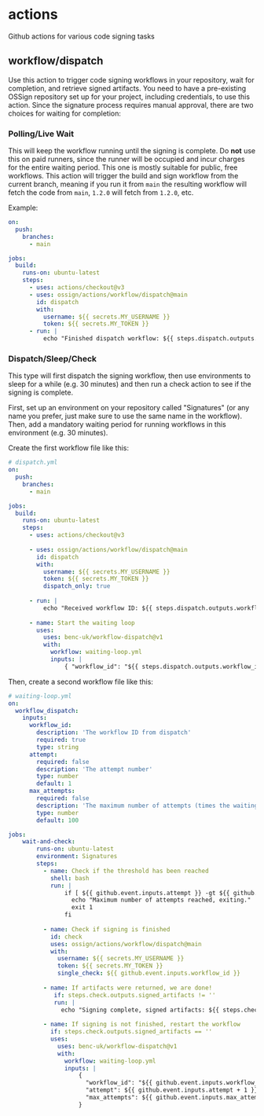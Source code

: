 # actions
Github actions for various code signing tasks

## workflow/dispatch
Use this action to trigger code signing workflows in your repository, wait for completion, and retrieve signed artifacts. You need to have a pre-existing OSSign repository set up for your project, including credentials, to use this action.
Since the signature process requires manual approval, there are two choices for waiting for completion:

### Polling/Live Wait
This will keep the workflow running until the signing is complete. Do **not** use this on paid runners, since the runner will be occupied and incur charges for the entire waiting period. This one is mostly suitable for public, free workflows.
This action will trigger the build and sign workflow from the current branch, meaning if you run it from `main` the resulting workflow will fetch the code from `main`, `1.2.0` will fetch from `1.2.0`, etc.

Example:
```yaml
on:
  push:
    branches:
      - main

jobs:
  build:
    runs-on: ubuntu-latest
    steps:
      - uses: actions/checkout@v3
      - uses: ossign/actions/workflow/dispatch@main
        id: dispatch
        with:
          username: ${{ secrets.MY_USERNAME }}
          token: ${{ secrets.MY_TOKEN }}
      - run: |
          echo "Finished dispatch workflow: ${{ steps.dispatch.outputs.signed_artifacts }}"
```

### Dispatch/Sleep/Check
This type will first dispatch the signing workflow, then use environments to sleep for a while (e.g. 30 minutes) and then run a check action to see if the signing is complete.

First, set up an environment on your repository called "Signatures" (or any name you prefer, just make sure to use the same name in the workflow). 
Then, add a mandatory waiting period for running workflows in this environment (e.g. 30 minutes).

Create the first workflow file like this:

```yaml
# dispatch.yml
on:
  push:
    branches:
      - main

jobs:
  build:
    runs-on: ubuntu-latest
    steps:
      - uses: actions/checkout@v3
      
      - uses: ossign/actions/workflow/dispatch@main
        id: dispatch
        with:
          username: ${{ secrets.MY_USERNAME }}
          token: ${{ secrets.MY_TOKEN }}
          dispatch_only: true
    
      - run: |
          echo "Received workflow ID: ${{ steps.dispatch.outputs.workflow_id }}"
    
      - name: Start the waiting loop
        uses: 
          uses: benc-uk/workflow-dispatch@v1
          with:
            workflow: waiting-loop.yml
            inputs: |
                { "workflow_id": "${{ steps.dispatch.outputs.workflow_id }}" }
```

Then, create a second workflow file like this:

```yaml
# waiting-loop.yml
on:
  workflow_dispatch:
    inputs:
      workflow_id:
        description: 'The workflow ID from dispatch'
        required: true
        type: string
      attempt:
        required: false
        description: 'The attempt number'
        type: number
        default: 1
      max_attempts:
        required: false
        description: 'The maximum number of attempts (times the waiting period duration you set in the environment gives the max wait time, e.g. 30 minutes * 48 = 24 hours)'
        type: number
        default: 100

jobs:
    wait-and-check:
        runs-on: ubuntu-latest
        environment: Signatures
        steps:
          - name: Check if the threshold has been reached
            shell: bash
            run: |
                if [ ${{ github.event.inputs.attempt }} -gt ${{ github.event.inputs.max_attempts }} ]; then
                  echo "Maximum number of attempts reached, exiting."
                  exit 1
                fi
        
          - name: Check if signing is finished
            id: check
            uses: ossign/actions/workflow/dispatch@main
            with:
              username: ${{ secrets.MY_USERNAME }}
              token: ${{ secrets.MY_TOKEN }}
              single_check: ${{ github.event.inputs.workflow_id }}
        
          - name: If artifacts were returned, we are done!
             if: steps.check.outputs.signed_artifacts != ''
             run: |
               echo "Signing complete, signed artifacts: ${{ steps.check.outputs.signed_artifacts }}"
            
          - name: If signing is not finished, restart the workflow
            if: steps.check.outputs.signed_artifacts == ''
            uses: 
              uses: benc-uk/workflow-dispatch@v1
              with:
                workflow: waiting-loop.yml
                inputs: |
                    { 
                      "workflow_id": "${{ github.event.inputs.workflow_id }}",
                      "attempt": ${{ github.event.inputs.attempt + 1 }},
                      "max_attempts": ${{ github.event.inputs.max_attempts }}
                    }